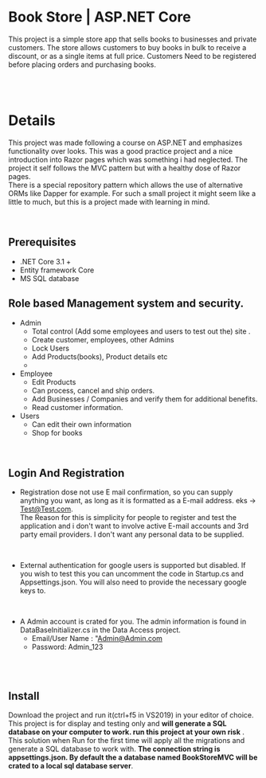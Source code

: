 # Book Store | ASP.NET Core
This project is a simple store app that sells books to businesses and private customers.
The store allows customers to buy books in bulk to receive a discount, or as a single items at full price.
Customers Need to be registered before placing orders and purchasing books.


</br>
</br>

# Details

This project was made following a course on ASP.NET and emphasizes functionality over looks. This was a good practice project and a nice introduction into Razor pages which was something i had neglected. The project it self follows the MVC pattern but with a healthy dose of Razor pages.<br/>
There is a special repository pattern which allows the use of alternative ORMs like Dapper for example. For such a small project it might seem like a little to much, but this is a project made with learning in mind.

</br>

## Prerequisites
- .NET Core 3.1 +
- Entity framework Core
- MS SQL database

## Role based Management system and security.
  - Admin
    -  Total control (Add some employees and users to test out the) site .
    -  Create customer, employees, other Admins
    -  Lock Users
    -  Add Products(books), Product details etc
    -  
  - Employee
    - Edit Products
    - Can process, cancel and ship orders.
    - Add Businesses / Companies and verify them for additional benefits. 
    - Read customer information.
  - Users
    - Can edit their own information
    - Shop for books

<br/>

## Login And Registration

- Registration dose not use E mail confirmation, so you can supply anything you want, as long as it is formatted as a E-mail address. eks -> Test@Test.com.<br/> The Reason for this is simplicity for people to register and test the application and i don't want to involve active E-mail accounts and 3rd party email providers. I don't want any personal data to be supplied.

<br/>

- External authentication for google users is supported but disabled. If you wish to test this you can uncomment the code in Startup.cs and Appsettings.json. You will also need to provide the necessary google keys to.

<br/>

- A Admin account is crated for you. The admin information is found in DataBaseInitializer.cs in the Data Access project.
  - Email/User Name : "Admin@Admin.com
  - Password: Admin_123

</br>
</br>

## Install
Download the project and run it(ctrl+f5 in VS2019) in your editor of choice.<br/>
This project is for display and testing only and **will generate a SQL database on your computer to work. run this project at your own risk** .
</br>
This solution when Run for the first time will apply all the migrations and generate a SQL database to work with. **The connection string is appsettings.json. By default the a database named BookStoreMVC will be crated to a local sql database server**.
